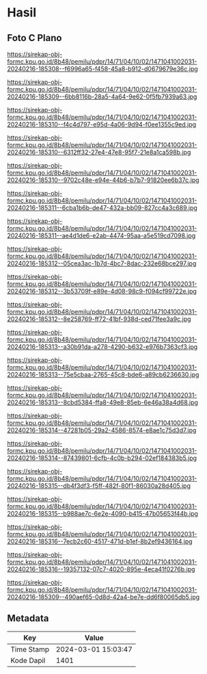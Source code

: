 # Hasil

## Foto C Plano

https://sirekap-obj-formc.kpu.go.id/8b48/pemilu/pdpr/14/71/04/10/02/1471041002031-20240216-185308--f6996a65-f458-45a8-b912-d0679679e36c.jpg

https://sirekap-obj-formc.kpu.go.id/8b48/pemilu/pdpr/14/71/04/10/02/1471041002031-20240216-185309--6bb8116b-28a5-4a64-9e62-0f5fb7939a63.jpg

https://sirekap-obj-formc.kpu.go.id/8b48/pemilu/pdpr/14/71/04/10/02/1471041002031-20240216-185310--f4c4d797-e95d-4a06-9d94-f0ee1355c9ed.jpg

https://sirekap-obj-formc.kpu.go.id/8b48/pemilu/pdpr/14/71/04/10/02/1471041002031-20240216-185310--6312ff32-27e4-47e8-95f7-21e8a1ca598b.jpg

https://sirekap-obj-formc.kpu.go.id/8b48/pemilu/pdpr/14/71/04/10/02/1471041002031-20240216-185310--9702c48e-e94e-44b6-b7b7-91820ee6b37c.jpg

https://sirekap-obj-formc.kpu.go.id/8b48/pemilu/pdpr/14/71/04/10/02/1471041002031-20240216-185311--6cba1b6b-de47-432a-bb09-827cc4a3c689.jpg

https://sirekap-obj-formc.kpu.go.id/8b48/pemilu/pdpr/14/71/04/10/02/1471041002031-20240216-185311--ae4d1de6-e2ab-4474-95aa-a5e519cd7098.jpg

https://sirekap-obj-formc.kpu.go.id/8b48/pemilu/pdpr/14/71/04/10/02/1471041002031-20240216-185312--05cea3ac-1b7d-4bc7-8dac-232e68bce297.jpg

https://sirekap-obj-formc.kpu.go.id/8b48/pemilu/pdpr/14/71/04/10/02/1471041002031-20240216-185312--3b53709f-e89e-4d08-98c9-f094cf99722e.jpg

https://sirekap-obj-formc.kpu.go.id/8b48/pemilu/pdpr/14/71/04/10/02/1471041002031-20240216-185312--8e258769-ff72-41bf-938d-ced71fee3a9c.jpg

https://sirekap-obj-formc.kpu.go.id/8b48/pemilu/pdpr/14/71/04/10/02/1471041002031-20240216-185313--a30b91da-a278-4290-b632-e976b7363cf3.jpg

https://sirekap-obj-formc.kpu.go.id/8b48/pemilu/pdpr/14/71/04/10/02/1471041002031-20240216-185313--75e5cbaa-2765-45c8-bde6-a89cb6236630.jpg

https://sirekap-obj-formc.kpu.go.id/8b48/pemilu/pdpr/14/71/04/10/02/1471041002031-20240216-185313--8cbd5384-ffa8-49e8-85eb-6e46a38a4d68.jpg

https://sirekap-obj-formc.kpu.go.id/8b48/pemilu/pdpr/14/71/04/10/02/1471041002031-20240216-185314--47281b05-29a2-4586-8574-e8ae1c75d3d7.jpg

https://sirekap-obj-formc.kpu.go.id/8b48/pemilu/pdpr/14/71/04/10/02/1471041002031-20240216-185314--87439801-6cfb-4c0b-b294-02ef184383b5.jpg

https://sirekap-obj-formc.kpu.go.id/8b48/pemilu/pdpr/14/71/04/10/02/1471041002031-20240216-185315--db4f3df3-f5ff-482f-80f1-86030a28d405.jpg

https://sirekap-obj-formc.kpu.go.id/8b48/pemilu/pdpr/14/71/04/10/02/1471041002031-20240216-185315--b988ae7c-6e2e-4090-b415-47b05653f44b.jpg

https://sirekap-obj-formc.kpu.go.id/8b48/pemilu/pdpr/14/71/04/10/02/1471041002031-20240216-185316--7ecb2c60-4517-471d-b1ef-8b2ef9436164.jpg

https://sirekap-obj-formc.kpu.go.id/8b48/pemilu/pdpr/14/71/04/10/02/1471041002031-20240216-185316--19357132-07c7-4020-895e-4eca41f0276b.jpg

https://sirekap-obj-formc.kpu.go.id/8b48/pemilu/pdpr/14/71/04/10/02/1471041002031-20240216-185309--490aef65-0d8d-42a4-be7e-dd6f80065db5.jpg


## Metadata

| Key        | Value               |
| ---------- | ------------------- |
| Time Stamp | 2024-03-01 15:03:47 |
| Kode Dapil | 1401                |



